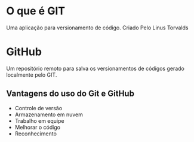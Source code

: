 # O que é GIT

Uma aplicação para versionamento de código.
Criado Pelo Linus Torvalds

# GitHub
Um repositório remoto para salva os  versionamentos de códigos gerado localmente
pelo GIT.

## Vantagens do uso do Git e GitHub
- Controle de versão
- Armazenamento em nuvem
- Trabalho em equipe
- Melhorar o código
- Reconhecimento